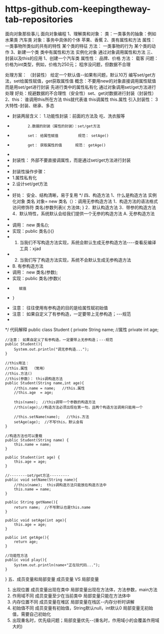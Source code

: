 # https-github.com-keepingtheway-tab-repositories
面向对象那些事儿
面向对象编程
1、理解类和对象：
类：一类事务的抽象：例如水果类 汽车类
对象：事务中具体的个体   苹果、香蕉
2、类有属性和方法
属性：一类事物所类似的共有的特性  某个类的特征
方法： 一类事物的行为                       某个类的动作
3、新建一个类 类中有属性和方法  实例化对象 通过对象调用属性和方法
三、封装以及this的应用
1、创建一个汽车类
     属性性： 品牌、价格
     方法： 载客
     问题：价格为int类型，例如，价格为250元；
         程序没问题，但数据不合理

处理方案： （封装性）
给定一个默认值--如果有问题，默认10万
编写set/get方法，set给属性赋值，get获取属性值
概念：不要用new的对象直接调用属性赋值 而是用set/get进行封装
先进行类中的属性私有化 通过对象调用set/get方法进行处理
好处：规避数据的不合理性（安全性）set、get对数据进行封装（封装性）
2、this： 谁调用this所在方法 this就代表谁  this调属性 this.属性
引入封装性：  3大特性-封装、继承、多态
 * 封装两层含义： 1.功能性封装：前面的方法及  吃、洗衣服等
 *            2.数据的封装（属性的封装）：set/get方法
 *            set： 给属性赋值         规范： setAge()
 *            get： 获取属性的值      规范： getAge()
 *            
 * 封装性： 外部不要直接调属性，而是通过set/get方法进行封装           
 * 
 * 封装性操作步骤：
 * 1.属性私有化
 * 2.设计set/get方法
 *    
 * 好处： 安全、结构清晰，易于复用
 */
四、构造方法
1、什么是构造方法
实例化对象   类名  对象= new 类名（）：调用无参构造方法
1．构造方法的语法格式
访问修饰符 类名(参数列表){
    方法体;
}
2．默认构造方法
3．带参的构造方法
4．默认特性，系统默认会给我们提供一个无参的构造方法
A. 无参构造方法
 * 
 * 调用： new 类名();
 * 实现：public 类名(){}
 * 1. 当我们不写构造方法实现，系统会默认生成无参构造方法----查看反编译工具：xjad
 * 2. 当我们写了构造方法实现，系统不会默认生成无参构造方法
 * B. 有参构造方法
 * 调用： new 类名(参数);
 * 实现：public 类名(参数){
 *        赋值
 *     }
 * 注意： 往往使用有参构造的目的是给属性赋初始值    
 * 注意： 如果自定义了有参构造，一定要带上无参构造；---规范
 *
 */
代码解释
public class Student {
	private String name;  //属性
	private int    age;
	
	//注意： 如果自定义了有参构造，一定要带上无参构造；---规范
	public Student(){
		System.out.println("调无参构造...");
	}
	
	//this用法：
	//this.属性  （常用）
	//this.方法()
	//this(参数)： this调构造方法
	public Student(String name,int age){
		//this.name = name;   //this.属性
		//this.age  = age;
		
		this(name);  //this调带一个参数的构造方法
		//this(age);//构造方法必须出现在第一句，且两个构造方法调用只能用一个
	
		//this.setName(name);   //this.方法
		setAge(age);  //不写this，默认会有
	}
	
    //构造方法也可以重载
	public Student(String name) {
		this.name = name;
	}
	
	public Student(int age) {
		this.age = age;
	}

	//--------set/get方法---------
	public void setName(String name){
		//this(name);  this调构造方法只能放在构造方法中
		this.name = name;
	}
	
	public String getName(){
		return name;  //不写默认也是this.name  
	}
	
	public void setAge(int age){
		this.age = age;
	}
	
	public int getAge(){
		return age;
	}
	
	//功能性方法
	public void play(){
		System.out.println(name+"正在玩代码...");
	}
}
五、成员变量和局部变量
成员变量 VS  局部变量
1. 出现位置
   成员变量出现在类中
   局部变量出现在方法体，方法参数，main方法
2. 作用域不同
   成员变量至少在当前类中
   局部变量只能在方法体中
3. 内存位置不同
   成员变量在堆区
   局部变量在栈区--内存分析时讲解
4. 初始值不同
   成员变量有初始值，String默认null，int默认0
   局部变量无初始值，需要自己初始化
5. 出现重名时，优先级问题；局部变量优先--(重名时，作用域小的会覆盖作用域大的)
